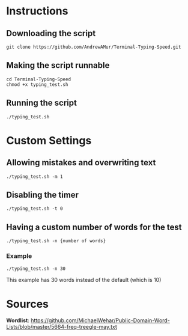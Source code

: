 # Instructions

## Downloading the script
```
git clone https://github.com/AndrewAMur/Terminal-Typing-Speed.git
```

## Making the script runnable

```
cd Terminal-Typing-Speed
chmod +x typing_test.sh
```

## Running the script

```
./typing_test.sh
```

# Custom Settings

## Allowing mistakes and overwriting text

```
./typing_test.sh -m 1
```

## Disabling the timer

```
./typing_test.sh -t 0
```

## Having a custom number of words for the test

```
./typing_test.sh -n {number of words}
```

### Example

```
./typing_test.sh -n 30
```

This example has 30 words instead of the default (which is 10)

# Sources

**Wordlist**: https://github.com/MichaelWehar/Public-Domain-Word-Lists/blob/master/5664-freq-treegle-may.txt
